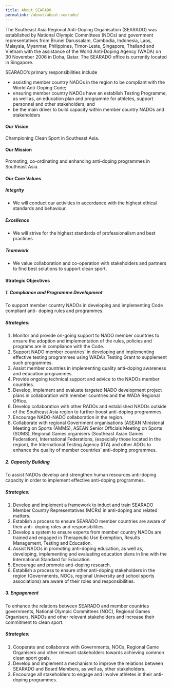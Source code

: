 ```yaml
---
title: About SEARADO
permalink: /about/about-searado/
---
```

The Southeast Asia Regional Anti-Doping Organisation (SEARADO) was established by National Olympic Committees (NOCs) and government representatives from Brunei Darussalam, Cambodia, Indonesia, Laos, Malaysia, Myanmar, Philippines, Timor-Leste, Singapore, Thailand and Vietnam with the assistance of the World Anti-Doping Agency (WADA) on 30 November 2006 in Doha, Qatar. The SEARADO office is currently located in Singapore.

SEARADO’s primary responsibilities include 
- assisting member country NADOs in the region to be compliant with the World Anti-Doping Code; 
- ensuring member country NADOs have an establish Testing Programme, as well as, an education plan and programme for athletes, support personnel and other stakeholders; and 
- be the main driver to build capacity within member country NADOs and stakeholders

#### **Our Vision** 
Championing Clean Sport in Southeast Asia. 

#### **Our Mission**
Promoting, co-ordinating and enhancing anti-doping programmes in Southeast Asia.

#### **Our Core Values**
##### **Integrity**
- We will conduct our activities in accordance with the highest ethical standards and behaviour.

##### **Excellence**
- We will strive for the highest standards of professionalism and best practices

##### **Teamwork**
- We value collaboration and co-operation with stakeholders and partners to find best solutions to support clean sport.

#### **Strategic Objectives**
##### **1. Compliance and Programme Development**
To support member country NADOs in developing and implementing Code compliant anti- doping rules and programmes.
##### **Strategies:**
1. Monitor and provide on-going support to NADO member countries to ensure the adoption and implementation of the rules, policies and programs are in compliance with the Code.
2. Support NADO member countries’ in developing and implementing effective testing programmes using WADA’s Testing Grant to supplement such programmes.
3. Assist member countries in implementing quality anti-doping awareness and education programmes.
4. Provide ongoing technical support and advice to the NADOs member countries.
5. Develop, implement and evaluate targeted NADO development project plans in collaboration with member countries and the WADA Regional Office.
6. Develop collaboration with other RADOs and established NADOs outside of the Southeast Asia region to further boost anti-doping programmes.
7. Encourage NADO-NADO collaboration in the region.
8. Collaborate with regional Government organisations (ASEAN Ministerial Meeting on
Sports (AMMS), ASEAN Senior Officials Meeting on Sports (SOMS), Regional Games organisers (Southeast Asian Games Federation), International Federations, (especially those located in the region), the International Testing Agency (ITA) and other ADOs to enhance the quality of member countries’ anti-doping programmes.

##### **2. Capacity Building**
To assist NADOs develop and strengthen human resources anti-doping capacity in order to implement effective anti-doping programmes.
##### **Strategies:**
1. Develop and implement a framework to induct and train SEARADO Member Country Representatives (MCRs) in anti-doping and related matters.
2. Establish a process to ensure SEARADO member countries are aware of their anti- doping roles and responsibilities.
3. Develop a system to ensure experts from member country NADOs are trained and engaged in Therapeutic Use Exemption, Results Management, Testing and Education.
4. Assist NADOs in promoting anti-doping education, as well as, developing, implementing and evaluating education plans in line with the International Standard for Education.
5. Encourage and promote anti-doping research.
6. Establish a process to ensure other anti-doping stakeholders in the region (Governments, NOCs, regional University and school sports associations) are aware of their roles and responsibilities.

##### **3. Engagement**
To enhance the relations between SEARADO and member countries governments, National Olympic Committees (NOC), Regional Games Organisers, NADOs and other relevant stakeholders and increase their commitment to clean sport.
##### **Strategies:**
1. Cooperate and collaborate with Governments, NOCs, Regional Game Organisers and other relevant stakeholders towards achieving common clean sport goals.
2. Develop and implement a mechanism to improve the relations between SEARADO and Board Members, as well as, other stakeholders.
3. Encourage all stakeholders to engage and involve athletes in their anti-doping programmes.
